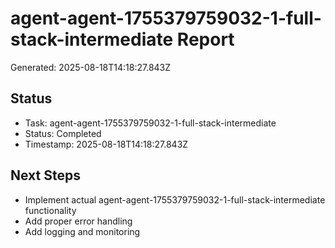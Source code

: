 # agent-agent-1755379759032-1-full-stack-intermediate Report

Generated: 2025-08-18T14:18:27.843Z

## Status
- Task: agent-agent-1755379759032-1-full-stack-intermediate
- Status: Completed
- Timestamp: 2025-08-18T14:18:27.843Z

## Next Steps
- Implement actual agent-agent-1755379759032-1-full-stack-intermediate functionality
- Add proper error handling
- Add logging and monitoring
